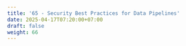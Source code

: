 ```yaml
---
title: '65 - Security Best Practices for Data Pipelines'
date: 2025-04-17T07:20:00+07:00
draft: false
weight: 66
---
```

